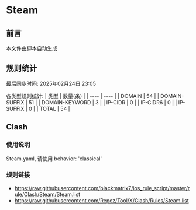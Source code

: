 # Steam

## 前言
本文件由脚本自动生成

## 规则统计
最后同步时间: 2025年02月24日 23:05

各类型规则统计:
| 类型 | 数量(条)  | 
| ---- | ----  |
| DOMAIN | 54 | 
| DOMAIN-SUFFIX | 51 | 
| DOMAIN-KEYWORD | 3 | 
| IP-CIDR | 0 | 
| IP-CIDR6 | 0 | 
| IP-SUFFIX | 0 | 
| TOTAL | 54 | 
## Clash 
### 使用说明 
Steam.yaml, 请使用 behavior: 'classical' 
### 规则链接 
- https://raw.githubusercontent.com/blackmatrix7/ios_rule_script/master/rule/Clash/Steam/Steam.list 
- https://raw.githubusercontent.com/Repcz/Tool/X/Clash/Rules/Steam.list 

